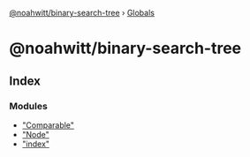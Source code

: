 [@noahwitt/binary-search-tree](README.md) › [Globals](globals.md)

# @noahwitt/binary-search-tree

## Index

### Modules

* ["Comparable"](modules/_comparable_.md)
* ["Node"](modules/_node_.md)
* ["index"](modules/_index_.md)
